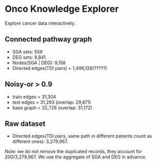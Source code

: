 # Onco Knowledge Explorer
Explore cancer data interactively.

## Connected pathway graph
* SGA sets: 559
* DEG sets: 8,841
* Nodes(SGA | DEG): 9,158 
* Directed edges(TDI pairs) = 1,496,128(?????)

## Noisy-or > 0.9
* train edges = 31,304
* test edges = 31,293 (overlap: 29,871)
* base graph = 32,726 (overlap: 31,172)

## Raw dataset
* Directed edges(TDI pairs, same path in different patients count as different ones): 3,279,967.

Note: we do not remove the duplicated records, they account for 200/3,279,967.
We use the aggregate of SGA and DEG in advance.
